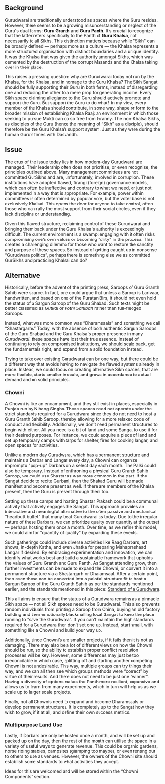 
## Background

Gurudwarai are traditionally understood as spaces where the Guru resides. However, there seems to be a growing misunderstanding or neglect of the Guru's dual forms: **Guru Granth** and **Guru Panth**. It’s crucial to recognize that the latter refers specifically to the Panth of **Guru Khalsa**, not necessarily to all Sikhs. This distinction matters because while "Sikh" can be broadly defined — perhaps more as a culture — the Khalsa represents a more structured organisation with distinct boundaries and a unique identity. It was the Khalsa that was given the authority amongst Sikhs, which was cemented by the destruction of the corrupt Masands and the Khalsa taking over in their place.

This raises a pressing question: why are Gurudwarai today not run by the Khalsa, for the Khalsa, and in homage to the Guru Khalsa? The Sikh Sangat should be fully supporting their Guru in both forms, instead of disregarding one and reducing the other to a mere prop for generating income. Every Sikh space claiming allegiance to the Guru should actively promote and support the Guru. But support the Guru to do what? In my view, every member of the Khalsa should contribute, in some way, shape or form to the broader mission of establishing Khalsa Raaj: an environment in which those seeking to pursue Mukti can do so free from tyranny. The non-Khalsa Sikhs, as disciples of the Guru (hence the meaning of “Sikh” as a disciple), should therefore be the Guru Khalsa’s support system. Just as they were during the human Guru’s times with Dasvandh.


## Issue

The crux of the issue today lies in how modern-day Gurudwarai are managed. Their leadership often does not prioritise, or even recognise, the principles outlined above. Many management committees are not committed GurSikhs and are, unfortunately, involved in corruption. These institutions have adopted flawed, firangi (foreign) governance models, which can often be ineffective and contrary to what we need, or just not implemented in a way that is appropriate. For example, power within committees is often determined by popular vote, but the voter base is not exclusively Khalsai. This opens the door for anyone to take control, often those who can rally the most support from their social circles, even if they lack discipline or understanding.

Given this flawed structure, reclaiming control of these Gurudwarai and bringing them back under the Guru Khalsa's authority is exceedingly difficult. The current environment is a swamp: engaging with it often risks compromising one’s own values or becoming "dirty" in the process. This creates a challenging dilemma for those who want to restore the sanctity and purpose of these spaces. So instead of getting caught up in nonsense “Gurudwara politics”, perhaps there is something else we as committed GurSikhs and practicing Khalsai can do?

## Alternative

Historically, before the advent of the printing press, Saroops of Guru Granth Sahib were scarce. In fact, one could argue that unless a Saroop is Larivaar, handwritten, and based on one of the Puratan Birs, it should not even hold the status of a Sargun Saroop of the Guru Shabad. Such texts might be better classified as *Gutkai* or *Pothi Sahiban* rather than full-fledged Saroops.

  
Instead, what was more common was “Dharamsaals” and something we call “Shastargarhs” Today, with the absence of both authentic Sargun Saroops of the Guru Shabad and the Guru Khalsa's proper presence in many *Gurudwarai*, these spaces have lost their true essence. Instead of continuing to rely on compromised institutions, we should scale back, get the fundamentals right, and expand from a solid foundation instead.

  
Trying to take over existing Gurudwarai can be one way, but there could be a different way that avoids having to navigate the flawed systems already in place. Instead, we could focus on creating alternative Sikh spaces, that are more flexible, starts smaller in scale, and grows in accordance to actual demand and on solid principles.

  
### Chowni

A Chowni is like an encampment, and they still exist in places, especially in Punjab run by Nihang Singhs. These spaces need not operate under the strict standards required for a Gurudwara since they do not need to host a Guru Granth Sahib Saroop, thereby allowing for a more relaxed code of conduct and flexibility. Additionally, we don’t need permanent structures to begin with either. All you need is a bit of land and some Sangat to use it for their desired purposes. For instance, we could acquire a piece of land and set up temporary camps with tarps for shelter, fires for cooking langar, and open spaces for activities.


Unlike a modern day Gurudwara, which has a permanent structure and maintains a Darbar and Langar every day, a Chowni can organize impromptu "pop-up" Darbars on a select day each month. The Palki could also be temporary. Instead of enthroning a physical Guru Granth Sahib Saroop, we could use Shastar as was more common in the past. If the Sangat decide to recite Gurbani, then the Shabad Guru will be made manifest and become present as well. If there are members of the Khalsa present, then the Guru is present through them too.

Setting up these camps and hosting Shastar Prakash could be a communal activity that actively engages the Sangat. This approach provides an interactive and meaningful alternative to the often passive and mechanical "headbutt buffet" that many treat Gurudwarai as today. Due to the irregular nature of these Darbars, we can prioritize quality over quantity at the outset — perhaps hosting them once a month. Over time, as we refine this model, we could aim for "quantity of quality" by expanding these events.

Such gatherings could include diverse activities like Raag Darbars, art shows, in-depth Katha, and even Jhatka for preparing Mahaprashaad Langar if desired. By embracing experimentation and innovation, we can identify what works best and build a sustainable framework that upholds the values of Guru Granth and Guru Panth. As Sangat attending grow, then further investments can be made to expand the Chowni, or convert it into a permanent structure via a Shastargarh or Dharamsaal. After a certain point, then even these can be converted into a palatial structure fit to host a Sargun Saroop of the Guru Granth Sahib as per the standards mentioned earlier, and the standards mentioned in this piece: [Standard of a Gurudwara](https://bungaazaadi.com/01-Raajniti-Vidya/Stanistan/Small-Scale-Stans/Sikh-Spaces/04-Gurudwara/01-Gurudwara-Philosophy/Minimum-Standard-For-A-Gurudwara).

This all aims to ensure that the status of a Gurudwara remains as a pinnacle Sikh space — not all Sikh spaces need to be Gurudwarai. This also prevents random individuals from printing a Saroop from China, buying an old factory building and then emotionally blackmailing local Sangat to keep the place running to “save the Gurudwara”. If you can’t maintain the high standards required for a Gurudwara then don’t set one up. Instead, start small, with something like a Chowni and build your way up.

Additionally, since Chowni’s are smaller projects, if it fails then it is not as damaging. There may also be a lot of different views on how the Chowni should be run, so the ability to establish proper conflict resolution processes will be key. However, some differences may just be too irreconcilable in which case, splitting off and starting another competing Chowni is not undesirable. This way, multiple groups can try things their way, and we can all then see which groups methods were “correct” by virtue of their results. And there does not need to be just one “winner”. Having a diversity of options makes the Panth more resilient, expansive and allows us to learn from many experiments, which in turn will help us as we scale up to larger scale projects.

Finally, not all Chownis need to expand and become Dharamsaals or develop permanent structures. It is completely up to the Sangat how they wish to grow, if it at all, and define their own success metrics.

### Multipurpose Land Use

Lastly, if Darbars are only be hosted once a month, and will be set up and packed up on the day, then the rest of the month can utilise the space in a variety of useful ways to generate revenue. This could be organic gardens, horse riding stables, campsites (glamping too maybe), or even renting out to others to use as venues. However, the owners of the Chowni site should establish some standards to what activities they accept. 

Ideas for this are welcomed and will be stored within the “Chowni Components” section. 